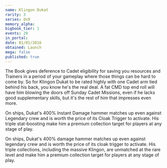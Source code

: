 ```yaml
---
name: Klingon Dukat
rarity: 3
series: ds9
memory_alpha:
bigbook_tier: 1
events: 20
in_portal:
date: 01/01/2016
obtained: Launch
mega: false
published: true
---
```


The Book gives deference to Cadet eligibility for saving you resources and Trainers in a period of your gameplay where those things can be hard to come by. So for Klingon Dukat to be rated highly with one Cadet arm tied behind his back, you know he's the real deal. A fat CMD top end roll will have him blowing the doors off Sunday Cadet Missions, even if he lacks good supplementary skills, but it's the rest of him that impresses even more.

On ships, Dukat's 400% Instant Damage hammer matches up even against Legendary crew and is worth the price of its Cloak Trigger to activate. His triple stat-boosting make him a premium collection target for players at any stage of play.

On ships, Dukat's 400% damage hammer matches up even against legendary crew and is worth the price of its cloak trigger to activate. His triple collections, including the massive Klingon, are unmatched at the rare level and make him a premium collection target for players at any stage of play.
